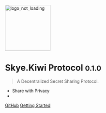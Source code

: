 <img src="https://i.ibb.co/DkJW76L/dark-logo.png" alt="logo_not_loading" height="150"/>

# Skye.Kiwi Protocol  <small>0.1.0</small>

> A Decentralized Secret Sharing Protocol.

- Share with Privacy
- 

[GitHub](https://github.com/skyekiwi)
[Getting Started](#docsify)
